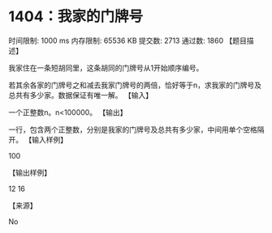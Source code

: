 # 1404：我家的门牌号

时间限制: 1000 ms         内存限制: 65536 KB
提交数: 2713     通过数: 1860
【题目描述】

我家住在一条短胡同里，这条胡同的门牌号从1开始顺序编号。

若其余各家的门牌号之和减去我家门牌号的两倍，恰好等于n，求我家的门牌号及总共有多少家。数据保证有唯一解。
【输入】

一个正整数n。n<100000。
【输出】

一行，包含两个正整数，分别是我家的门牌号及总共有多少家，中间用单个空格隔开。
【输入样例】

100

【输出样例】

12 16

【来源】

No
